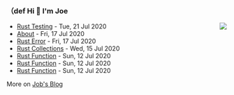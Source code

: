 
### （def Hi 👋 I'm Joe

<img align="right" src="https://github-readme-stats.vercel.app/api?username=holicc&show_icons=true&icon_color=805AD5&text_color=718096&bg_color=ffffff&hide_title=true" />

<!-- blog starts -->
* [Rust Testing](https://holicc.github.io/2020/07/rust-testing/) - Tue, 21 Jul 2020 
* [About](https://holicc.github.io/about/) - Fri, 17 Jul 2020 
* [Rust Error](https://holicc.github.io/2020/07/rust-error/) - Fri, 17 Jul 2020 
* [Rust Collections](https://holicc.github.io/2020/07/rust-collections/) - Wed, 15 Jul 2020 
* [Rust Function](https://holicc.github.io/2020/07/rocketmq-overstock/) - Sun, 12 Jul 2020 
* [Rust Function](https://holicc.github.io/2020/07/rocketmq-overstock/) - Sun, 12 Jul 2020 
* [Rust Function](https://holicc.github.io/2020/07/rocketmq-overstock/) - Sun, 12 Jul 2020 
<!-- blog ends -->
More on [Job's Blog](https://holicc.github.io/)
